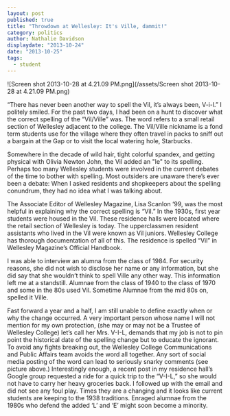 ```yaml
---
layout: post
published: true
title: "Throwdown at Wellesley: It's Ville, dammit!"
category: politics
author: Nathalie Davidson
displaydate: "2013-10-24"
date: "2013-10-25"
tags: 
  - student
---
```


![Screen shot 2013-10-28 at 4.21.09 PM.png](/assets/Screen shot 2013-10-28 at 4.21.09 PM.png)

“There has never been another way to spell the Vil, it’s always been, V-i-l.” I politely smiled. For the past two days, I had been on a hunt to discover what the correct spelling of the “Vil/Ville” was. The word refers to a small retail section of Wellesley adjacent to the college. The Vil/Ville nickname is a fond term students use for the village where they often travel in packs to sniff out a bargain at the Gap or to visit the local watering hole, Starbucks.  

Somewhere in the decade of wild hair, tight colorful spandex, and getting physical with Olivia Newton John, the Vil added an "le" to its spelling. Perhaps too many Wellesley students were involved in the current debates of the time to bother with spelling.  Most outsiders are unaware there’s ever been a debate: When I asked residents and shopkeepers about the spelling conundrum, they had no idea what I was talking about. 

The Associate Editor of Wellesley Magazine, Lisa Scanlon ‘99, was the most helpful in explaining why the correct spelling is “Vil.” In the 1930s, first year students were housed in the Vil. These residence halls were located where the retail section of Wellesley is today. The upperclassmen resident assistants who lived in the Vil were known as Vil juniors. Wellesley College has thorough documentation of all of this. The residence is spelled “Vil” in Wellesley Magazine’s Official Handbook. 

I was able to interview an alumna from the class of 1984. For security reasons, she did not wish to disclose her name or any information, but she did say that she wouldn’t think to spell Ville any other way.  This information left me at a standstill. Alumnae from the class of 1940 to the class of 1970 and some in the 80s used Vil. Sometime Alumnae from the mid 80s on, spelled it Ville. 

Fast forward a year and a half, I am still unable to define exactly when or why the change occurred. A very important person whose name I will not mention for my own protection, (she may or may not be a Trustee of Wellesley College) let’s call her Mrs. V-I-L, demands that my job is not to pin point the historical date of the spelling change but to educate the ignorant. To avoid any fights breaking out, the Wellesley College Communications and Public Affairs team avoids the word all together. Any sort of social media posting of the word can lead to seriously snarky comments (see picture above.) Interestingly enough, a recent post in my residence hall’s Google group requested a ride for a quick trip to the “V-I-L,” so she would not have to carry her heavy groceries back. I followed up with the email and did not see any foul play. Times they are a changing and it looks like current students are keeping to the 1938 traditions. Enraged alumnae from the 1980s who defend the added ‘L’ and ‘E’ might soon become a minority.
